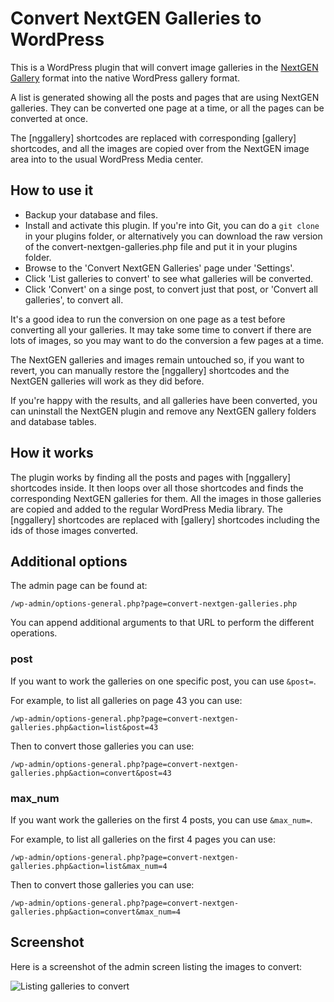 # Convert NextGEN Galleries to WordPress

This is a WordPress plugin that will convert image galleries in the [NextGEN Gallery](http://wordpress.org/plugins/nextgen-gallery/) format into the native WordPress gallery format.

A list is generated showing all the posts and pages that are using NextGEN galleries. They can be converted one page at a time, or all the pages can be converted at once.

The [nggallery] shortcodes are replaced with corresponding [gallery] shortcodes, and all the images are copied over from the NextGEN image area into to the usual WordPress Media center.

## How to use it

* Backup your database and files.
* Install and activate this plugin. If you're into Git, you can do a `git clone` in your plugins folder, or alternatively you can download the raw version of the convert-nextgen-galleries.php file and put it in your plugins folder.
* Browse to the 'Convert NextGEN Galleries' page under 'Settings'.
* Click 'List galleries to convert' to see what galleries will be converted.
* Click 'Convert' on a singe post, to convert just that post, or 'Convert all galleries', to convert all.

It's a good idea to run the conversion on one page as a test before converting all your galleries. It may take some time to convert if there are lots of images, so you may want to do the conversion a few pages at a time. 

The NextGEN galleries and images remain untouched so, if you want to revert, you can manually restore the [nggallery] shortcodes and the NextGEN galleries will work as they did before.

If you're happy with the results, and all galleries have been converted, you can uninstall the NextGEN plugin and remove any NextGEN gallery folders and database tables.


## How it works

The plugin works by finding all the posts and pages with [nggallery] shortcodes inside. It then loops over all those shortcodes and finds the corresponding NextGEN galleries for them. All the images in those galleries are copied and added to the regular WordPress Media library. The [nggallery] shortcodes are replaced with [gallery] shortcodes including the ids of those images converted.


## Additional options

The admin page can be found at:

```
/wp-admin/options-general.php?page=convert-nextgen-galleries.php
```

You can append additional arguments to that URL to perform the different operations.

### post

If you want to work the galleries on one specific post, you can use `&post=`. 

For example, to list all galleries on page 43 you can use:

```
/wp-admin/options-general.php?page=convert-nextgen-galleries.php&action=list&post=43
```

Then to convert those galleries you can use: 

```
/wp-admin/options-general.php?page=convert-nextgen-galleries.php&action=convert&post=43
```

### max_num

If you want work the galleries on the first 4 posts, you can use `&max_num=`. 

For example, to list all galleries on the first 4 pages you can use:

```
/wp-admin/options-general.php?page=convert-nextgen-galleries.php&action=list&max_num=4
```

Then to convert those galleries you can use: 

```
/wp-admin/options-general.php?page=convert-nextgen-galleries.php&action=convert&max_num=4
```


## Screenshot

Here is a screenshot of the admin screen listing the images to convert:

![Listing galleries to convert](https://raw.github.com/stefansenk/convert-nextgen-galleries/master/screenshot-listing-galleries.png)
